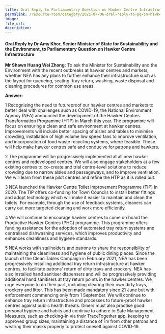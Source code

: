 ```yaml
---  
title: Oral Reply to Parliamentary Question on Hawker Centre Infrastructure 
permalink: /resource-room/category/2021-07-06-oral-reply-to-pq-on-hawker-centre-infrastructure/  
image:  
file_url:  
description:  
---  
```


#### Oral Reply by Dr Amy Khor, Senior Minister of State for Sustainability and the Environment, to Parliamentary Question on Hawker Centre Infrastructure  

**Mr Shawn Huang Wei Zhong:** To ask the Minister for Sustainability and the Environment with the recent outbreaks at hawker centres and markets, whether NEA has any plans to further enhance their infrastructure such as the layout for queueing, seating, tray return, washing, waste disposal and cleaning procedures for common use areas.

**Answer:**

1 Recognising the need to futureproof our hawker centres and markets to better deal with challenges such as COVID-19, the National Environment Agency (NEA) announced the development of the Hawker Centres Transformation Programme (HTP) in March this year.  The programme will focus on ensuring a clean and safe environment at hawker centres. Improvements will include better spacing of aisles and tables to minimise crowding, installation of high volume low speed fans to improve ventilation, and incorporation of food waste recycling systems, where feasible.  These will help make hawker centres safe and conducive for patrons and hawkers. 

2 The programme will be progressively implemented at all new hawker centres and redeveloped centres.  We will also engage stakeholders at a few existing centres to co-create and trial centre-level solutions to reduce crowding due to narrow aisles and passageways, and to improve ventilation.  We will learn from these pilot centres and refine the HTP as it is rolled out. 

3 NEA launched the Hawker Centre Toilet Improvement Programme (TIP) in 2020.  The TIP offers co-funding for Town Councils to install better fittings and adopt technology which will make it easier to maintain and clean the toilets.  For example, through the use of feedback systems, cleaners can carry out more targeted cleaning and work more efficiently. 

4 We will continue to encourage hawker centres to come on board the Productive Hawker Centres (PHC) programme. This programme offers funding assistance for the adoption of automated tray return systems and centralised dishwashing services, which improves productivity and enhances cleanliness and hygiene standards.  

5 NEA works with stallholders and patrons to share the responsibility of maintaining the cleanliness and hygiene of public dining places.  Since the launch of the Clean Tables Campaign in February 2021, NEA has been progressively installing additional tray return infrastructure at hawker centres, to facilitate patrons’ return of dirty trays and crockery.  NEA has also installed hand sanitiser dispensers and will be progressively providing additional hand sanitisers at tray return points in the hawker centres. We urge everyone to do their part, including clearing their own dirty trays, crockery and litter.  This has been made mandatory since 21 June but with enforcement commencing only from 1 September.  We will continue to enhance tray return infrastructure and processes to future-proof hawker centres against public health threats.  Diners must also practise good personal hygiene and habits and continue to adhere to Safe Management Measures, such as checking-in via their TraceTogether app, keeping to approved group sizes, maintaining a distance of 1m from other patrons and wearing their masks properly to protect oneself against COVID-19.  
